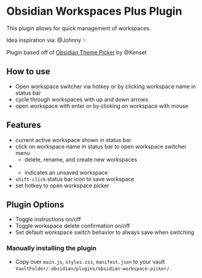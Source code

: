 # Obsidian Workspaces Plus Plugin

This plugin allows for quick management of workspaces.

Idea inspiration via: @Johnny ✨

Plugin based off of [Obsidian Theme Picker](https://github.com/kenset/obsidian-theme-picker) by @Kenset

## How to use
- Open workspace switcher via hotkey or by clicking workspace name in status bar
- cycle through workspaces with up and down arrows
- open workspace with enter or by clicking on workspace with mouse

## Features
- current active workspace shown in status bar
- click on workspace name in status bar to open workspace switcher menu 
	- delete, rename, and create new workspaces
- * indicates an unsaved workspace
- `shift-click` status bar icon to save workspace
- set hotkey to open workspace picker

## Plugin Options
- Toggle instructions on/off
- Toggle workspace delete confirmation on/off
- Set default workspace switch behavior to always save when switching

### Manually installing the plugin

- Copy over `main.js`, `styles.css`, `manifest.json` to your vault `VaultFolder/.obsidian/plugins/obsidian-workspace-picker/`.
